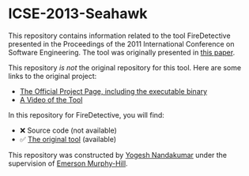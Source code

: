 # ICSE-2013-Seahawk

This repository contains information related to the tool FireDetective presented in the Proceedings of the 2011 International Conference on Software Engineering. The tool was originally presented in [this paper](http://dl.acm.org/citation.cfm?id=1985793.1985973&coll=DL&dl=GUIDE).

This repository _is not_ the original repository for this tool. Here are some links to the original project:
* [The Official Project Page, including the executable binary](http://swerl.tudelft.nl/bin/view/Main/FireDetective)
* [A Video of the Tool](https://www.youtube.com/watch?v=Trp82FNBeEU)

In this repository for FireDetective, you will find:
* :x: Source code (not available)
* :white_check_mark: [The original tool](https://github.com/SoftwareEngineeringToolDemos/ICSE-2011-FireDetective/tree/master/FireDetective) (available)

This repository was constructed by [Yogesh Nandakumar](https://github.com/ynandak) under the supervision of [Emerson Murphy-Hill](https://github.com/CaptainEmerson). 
